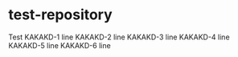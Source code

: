 # test-repository
Test
KAKAKD-1 line
KAKAKD-2 line
KAKAKD-3 line
KAKAKD-4 line
KAKAKD-5 line
KAKAKD-6 line
